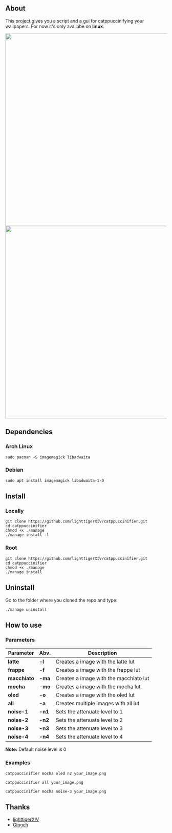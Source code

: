 ## About
This project gives you a script and a gui for catppuccinifying your wallpapers.
For now it's only availabe on **linux**.


<img src="https://user-images.githubusercontent.com/35658492/229366244-aa61e131-06d1-4f1c-a507-65927cb4cc4a.png" width="600" >

<img src="https://user-images.githubusercontent.com/35658492/227786196-26910de7-37b2-4646-a43e-3f6a30f4c447.png" width="600">





## Dependencies

### Arch Linux
    sudo pacman -S imagemagick libadwaita
  
### Debian 
    sudo apt install imagemagick libadwaita-1-0
    
## Install
### Locally
    git clone https://github.com/lighttigerXIV/catppuccinifier.git
    cd catppuccinifier
    chmod +x ./manage
    ./manage install -l
    
### Root
    git clone https://github.com/lighttigerXIV/catppuccinifier.git
    cd catppuccinifier
    chmod +x ./manage
    ./manage install
    
## Uninstall
Go to the folder where you cloned the repo and type:

    ./manage uninstall
    
## How to use

### Parameters
Parameter | Abv. | Description |
|-------|-----------|-----|
| **latte** | **-l** | Creates a image with the latte lut |
| **frappe** | **-f** | Creates a image with the frappe lut |
| **macchiato** | **-ma** | Creates a image with the macchiato lut |
| **mocha** | **-mo** | Creates a image with the mocha lut |
| **oled** | **-o** | Creates a image with the oled lut |
| **all** | **-a** | Creates multiple images with all lut |
| **noise-1** | **-n1** | Sets the attenuate level to 1 |
| **noise-2** | **-n2** | Sets the attenuate level to 2 |
| **noise-3** | **-n3** | Sets the attenuate level to 3 |
| **noise-4** | **-n4** | Sets the attenuate level to 4 |

**Note:** Default noise level is 0

### Examples

```catppuccinifier mocha oled n2 your_image.png```

```catppuccinifier all your_image.png```

```catppuccinifier mocha noise-3 your_image.png```

## Thanks
- [lighttigerXIV](https://github.com/lighttigerXIV)
- [Gingeh](https://github.com/Gingeh)
